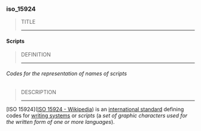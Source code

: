 ### iso_15924



> TITLE
> 
> ------

#### Scripts



> DEFINITION
> 
> ------

###### Codes for the representation of names of scripts



> DESCRIPTION
> 
> ------

[ISO 15924]([ISO 15924 - Wikipedia](https://en.wikipedia.org/wiki/ISO_15924)) is an [international standard](https://en.wikipedia.org/wiki/ISO_standard "ISO standard") defining codes for [writing systems](https://en.wikipedia.org/wiki/Writing_systems "Writing systems") or *scripts* (a *set of graphic characters used for the written form of one or more languages*).